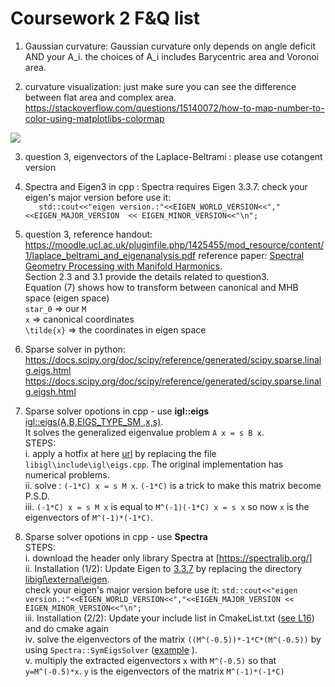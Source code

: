 # Coursework 2 F&Q list


1. Gaussian curvature: Gaussian curvature only depends on angle deficit AND your A_i. the choices of A_i includes Barycentric area and Voronoi area. 

2. curvature visualization: just make sure you can see the difference between flat area and complex area. 
https://stackoverflow.com/questions/15140072/how-to-map-number-to-color-using-matplotlibs-colormap 

![](https://libigl.github.io/images/bumpy-gaussian-curvature.jpg)

3. question 3, eigenvectors of the Laplace-Beltrami : please use cotangent version

4. Spectra and Eigen3 in cpp : Spectra requires Eigen 3.3.7. check your eigen's major version before use it:  
`	std::cout<<"eigen version.:"<<EIGEN_WORLD_VERSION<<","<<EIGEN_MAJOR_VERSION  << EIGEN_MINOR_VERSION<<"\n";`

5. question 3, 
reference handout: https://moodle.ucl.ac.uk/pluginfile.php/1425455/mod_resource/content/1/laplace_beltrami_and_eigenanalysis.pdf
reference paper: [Spectral Geometry Processing with Manifold Harmonics](http://www.cs.jhu.edu/~misha/ReadingSeminar/Papers/Vallet08.pdf).  
Section 2.3 and 3.1 provide the details related to question3.  
Equation (7) shows how to transform between canonical and MHB space (eigen space)  
`star_0` => our `M`  
`x` => canonical coordinates  
`\tilde{x}` => the coordinates in eigen space  

6. Sparse solver in python:
 https://docs.scipy.org/doc/scipy/reference/generated/scipy.sparse.linalg.eigs.html
 https://docs.scipy.org/doc/scipy/reference/generated/scipy.sparse.linalg.eigsh.html

7. Sparse solver opotions in cpp - use **igl::eigs**  
[igl::eigs(A,B,EIGS_TYPE_SM ,x,s)](https://github.com/libigl/libigl/blob/508cb9940f4d1e8e54137d5afe2fd2eb9c4dc672/include/igl/eigs.h).  
It solves the generalized eigenvalue problem `A x = s B x`.  
STEPS:  
i. apply a hotfix at here [url](https://gist.github.com/yushiangw/c4579efca5a7ee7c5a0e3903dc8d165a) by replacing the file `libigl\include\igl\eigs.cpp`. The original implementation has numerical problems.  
ii. solve : `(-1*C) x = s M x`. `(-1*C)` is a trick to make this matrix become P.S.D.  
iii. `(-1*C) x = s M x` is equal to `M^(-1)(-1*C) x = s x` so now `x` is the eigenvectors of `M^(-1)*(-1*C)`. 

8. Sparse solver opotions in cpp - use **Spectra**  
STEPS:  
i. download the header only library Spectra at [https://spectralib.org/]   
ii. Installation (1/2): Update Eigen to [3.3.7](http://eigen.tuxfamily.org/index.php?title=Main_Page) by replacing the directory [libigl\external\eigen]().  
check your eigen's major version before use it:
`std::cout<<"eigen version.:"<<EIGEN_WORLD_VERSION<<","<<EIGEN_MAJOR_VERSION << EIGEN_MINOR_VERSION<<"\n";`  
iii. Installation (2/2): Update your include list in CmakeList.txt ([see L16](https://gist.github.com/yushiangw/3e81f5cdf0e4f6a6cfadd8740f4117e5#file-cmakelists-txt-L16)) and do cmake again  
iv. solve the eigenvectors of the matrix `((M^(-0.5))*-1*C*(M^(-0.5))` by using `Spectra::SymEigsSolver` ([example](https://spectralib.org/quick-start.html) ).  
v. multiply the extracted eigenvectors `x` with `M^(-0.5)` so that `y=M^(-0.5)*x`. `y` is the eigenvectors of the matrix `M^(-1)*(-1*C)`  
